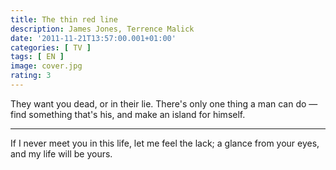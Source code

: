 ```yaml
---
title: The thin red line
description: James Jones, Terrence Malick
date: '2011-11-21T13:57:00.001+01:00'
categories: [ TV ]
tags: [ EN ]
image: cover.jpg
rating: 3
---
```


They want you dead, or in their lie. There's only one thing a man can do &mdash; find something that's his, and make an island for himself.

---

If I never meet you in this life, let me feel the lack; a glance from your eyes, and my life will be yours.

